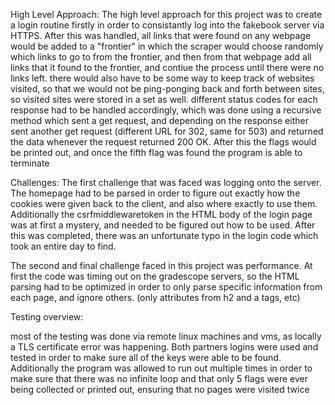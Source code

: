 High Level Approach:
The high level approach for this project was to create a login routine firstly in order to consistantly log into the fakebook server via HTTPS. After this was handled, all links that were found on any webpage would be added to a "frontier" in which the scraper would choose randomly which links to go to from the frontier, and then from that webpage add all links that it found to the frontier, and contiue the process until there were no links left. there would also have to be some way to keep track of websites visited, so that we would not be ping-ponging back and forth between sites, so visited sites were stored in a set as well. different status codes for each response had to be handled accordingly, which was done using a recursive method which sent a get request, and depending on the response either sent another get request (different URL for 302, same for 503) and returned the data whenever the request returned 200 OK. After this the flags would be printed out, and once the fifth flag was found the program is able to terminate

Challenges:
The first challenge that was faced was logging onto the server. The homepage had to be parsed in order to figure out exactly how the cookies were given back to the client, and also where exactly to use them. Additionally the csrfmiddlewaretoken in the HTML body of the login page was at first a mystery, and needed to be figured out how to be used. After this was completed, there was an unfortunate typo in the login code which took an entire day to find. 

The second and final challenge faced in this project was performance. At first the code was timing out on the gradescope servers, so the HTML parsing had to be optimized in order to only parse specific information from each page, and ignore others. (only attributes from h2 and a tags, etc)

Testing overview: 

most of the testing was done via remote linux machines and vms, as locally a TLS certificate error was happening. Both partners logins were used and tested in order to make sure all of the keys were able to be found. Additionally the program was allowed to run out multiple times in order to make sure that there was no infinite loop and that only 5 flags were ever being collected or printed out, ensuring that no pages were visited twice
